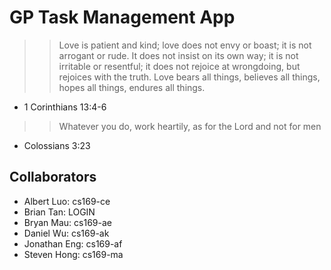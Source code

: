 GP Task Management App
========================

>> Love is patient and kind; love does not envy or boast; it is not arrogant or rude. It does not insist on its own way; it is not irritable or resentful; it does not rejoice at wrongdoing, but rejoices with the truth.  Love bears all things, believes all things, hopes all things, endures all things.
- 1 Corinthians 13:4-6

>>Whatever you do, work heartily, as for the Lord and not for men
- Colossians 3:23

Collaborators
------------------

+ Albert Luo: cs169-ce
+ Brian Tan: LOGIN
+ Bryan Mau: cs169-ae
+ Daniel Wu: cs169-ak
+ Jonathan Eng: cs169-af
+ Steven Hong: cs169-ma
